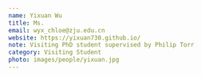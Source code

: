 ```yaml
---
name: Yixuan Wu
title: Ms.
email: wyx_chloe@zju.edu.cn
website: https://yixuan730.github.io/
note: Visiting PhD student supervised by Philip Torr
category: Visiting Student
photo: images/people/yixuan.jpg
---
```

